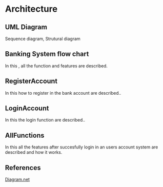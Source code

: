 # Architecture 
## UML Diagram
Sequence diagram, Strutural diagram
## Banking System flow chart
In this , all the function and features are described.
## RegisterAccount
In this how to register in the bank account are described..
## LoginAccount
In this the login function are described..
## AllFunctions
In this all the  features after succesfully login in an  users account system are described and how it works.
## References
[Diagram.net](https://app.diagrams.net/#HPrabalsingh00y%2FM1_CProject_App%2Fmain%2F2_Design%2FFlowchart%2FUntitled%20Diagram.drawio) 
